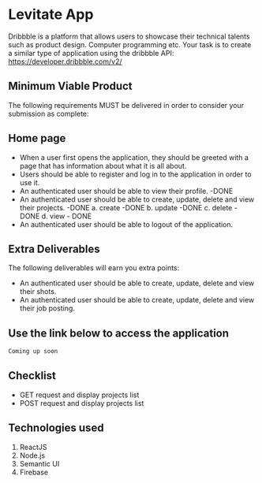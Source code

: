# Levitate App

Dribbble is a platform that allows users to showcase their technical talents such as product design. Computer programming etc. Your task is to create a similar type of application using the dribbble API: https://developer.dribbble.com/v2/

## Minimum Viable Product
The following requirements MUST be delivered in order to consider your submission as complete:

## Home page 
- When a user first opens the application, they should be greeted with a page that has information about what it is all about.
- Users should be able to register and log in to the application in order to use it.
- An authenticated user should be able to view their profile. -DONE
- An authenticated user should be able to create, update, delete and view their projects. -DONE
a. create -DONE
b. update -DONE
c. delete - DONE
d. view - DONE
- An authenticated user should be able to logout of the application.

## Extra Deliverables
The following deliverables will earn you extra points:
- An authenticated user should be able to create, update, delete and view their shots.
- An authenticated user should be able to create, update, delete and view their job posting.

## Use the link below to access the application

```bash
Coming up soon
```
## Checklist
 - GET request and display projects list
 - POST request and display projects list

 ## Technologies used
 1. ReactJS
 2. Node.js
 3. Semantic UI
 4. Firebase
  